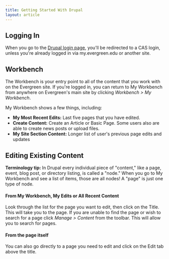 ```yaml
---
title: Getting Started With Drupal
layout: article
---
```


## Logging In

When you go to the [Drupal login page](http://staging.new.evergreen.edu/user), you'll be redirected to a CAS login, unless you're already logged in via my.evergreen.edu or another site.

## Workbench
The Workbench is your entry point to all of the content that you work with on the Evergreen site. If you're logged in, you can return to My Workbench from anywhere on Evergreen's main site by clicking *Workbench > My Workbench*.

My Workbench shows a few things, including:

* **My Most Recent Edits:** Last five pages that you have edited.
* **Create Content:** Create an Article or Basic Page. Some users also are able to create news posts or upload files.
* **My Site Section Content:** Longer list of user's previous page edits and updates

## Editing Existing Content
**Terminology tip:** In Drupal every individual piece of "content," like a page, event, blog post, or directory listing, is called a "node." When you go to My Workbench and see a list of items, those are all nodes! A "page" is just one type of node.

#### From My Workbench, My Edits or All Recent Content
Look through the list for the page you want to edit, then click on the Title. This will take you to the page. If you are unable to find the page or wish to search for a page click *Manage > Content* from the toolbar. This will allow you to search for pages. 

#### From the page itself
You can also go directly to a page you need to edit and click on the Edit tab above the title.
